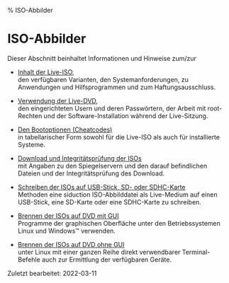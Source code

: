 % ISO-Abbilder

# ISO-Abbilder

Dieser Abschnitt beinhaltet Informationen und Hinweise zum/zur

+ [Inhalt der Live-ISO](0201-cd-content_de.md#inhalt-der-live-iso),  
  den verfügbaren Varianten, den Systemanforderungen, zu Anwendungen und Hilfsprogrammen und zum Haftungsausschluss.

+ [Verwendung der Live-DVD](0202-live-mode_de.md#live-dvd-verwenden),  
  den eingerichteten Usern und deren Passwörtern, der Arbeit mit root-Rechten und der Software-Installation während der Live-Sitzung.

+ [Den Bootoptionen (Cheatcodes)](0204-cheatcodes_de.md#bootoptionen-cheatcodes)  
  in tabellarischer Form sowohl für die Live-ISO als auch für installierte Systeme.

+ [Download und Integritätsprüfung der ISOs](0206-iso-dl_de.md#iso-download)  
  mit Angaben zu den Spiegelservern und den darauf befindlichen Dateien und der Integritätsprüfung des Download.

+ [Schreiben der ISOs auf USB-Stick, SD- oder SDHC-Karte](0207-iso-to-usb-sd_de.md#iso-auf-usb-stick---speicherkarte)  
  Methoden eine siduction ISO-Abbilddatei als Live-Medium auf einen USB-Stick, eine SD-Karte oder eine SDHC-Karte zu schreiben.

+ [Brennen der ISOs auf DVD mit GUI](0208-iso-to-dvd_de.md#iso-brennen)  
  Programme der graphischen Oberfläche unter den Betriebssystemen Linux und Windows&#8482; verwenden.

+ [Brennen der ISOs auf DVD ohne GUI](0209-no-gui-burn_de.md#life-dvd-ohne-gui-brennen)  
  unter Linux mit einer ganzen Reihe direkt verwendbarer Terminal-Befehle auch zur Ermittlung der verfügbaren Geräte.

<div id="rev">Zuletzt bearbeitet: 2022-03-11</div>
